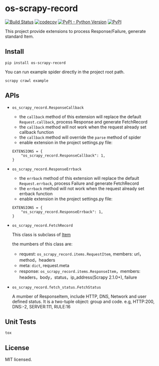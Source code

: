 # os-scrapy-record

[![Build Status](https://www.travis-ci.org/cfhamlet/os-scrapy-record.svg?branch=master)](https://www.travis-ci.org/cfhamlet/os-scrapy-record)
[![codecov](https://codecov.io/gh/cfhamlet/os-scrapy-record/branch/master/graph/badge.svg)](https://codecov.io/gh/cfhamlet/os-scrapy-record)
[![PyPI - Python Version](https://img.shields.io/pypi/pyversions/os-scrapy-record.svg)](https://pypi.python.org/pypi/os-scrapy-record)
[![PyPI](https://img.shields.io/pypi/v/os-scrapy-record.svg)](https://pypi.python.org/pypi/os-scrapy-record)

This project provide extensions to process Response/Failure, generate standard Item.

## Install

```
pip install os-scrapy-record
```

You can run example spider directly in the project root path.

```
scrapy crawl example
```

## APIs

* ``os_scrapy_record.ResponseCallback``

    - the ``callback`` method of this extension will replace the default ``Request.callback``, process Response and generate FetchRecord
    - the ``callback`` method will not work when the request already set callback function
    - the ``callback`` method will override the ``parse`` method of spider
    - enable extension in the project settings.py file:

    ```
    EXTENSIONS = {
        "os_scrapy_record.ResponseCallback": 1,
    }
    ```

* ``os_scrapy_record.ResponseErrback``

    - the ``errback`` method of this extension will replace the default ``Request.errback``, process Failure and generate FetchRecord
    - the ``errback`` method will not work when the request already set errback function
    - enable extension in the project settings.py file:

    ```
    EXTENSIONS = {
        "os_scrapy_record.ResponseErrback": 1,
    }
    ```

* ``os_scrapy_record.FetchRecord``

    This class is subclass of [Item](https://docs.scrapy.org/en/latest/topics/items.html#module-scrapy.item)

    the mumbers of this class are:

    - request: ``os_scrapy_record.items.RequestItem``, members: url，method，headers 
    - meta: ``dict``, request.meta
    - response: ``os_scrapy_record.items.ResponseItem``，members: headers，body，status，ip_address(Scrapy 2.1.0+), failure

* ``os_scrapy_record.fetch_status.FetchStatus``

    A mumber of ResponseItem, include HTTP, DNS, Network and user defined status. It is a two-tuple object: group and code. e.g, HTTP:200, DNS:-2, SERVER:111, RULE:16

## Unit Tests

```
tox
```

## License

MIT licensed.
